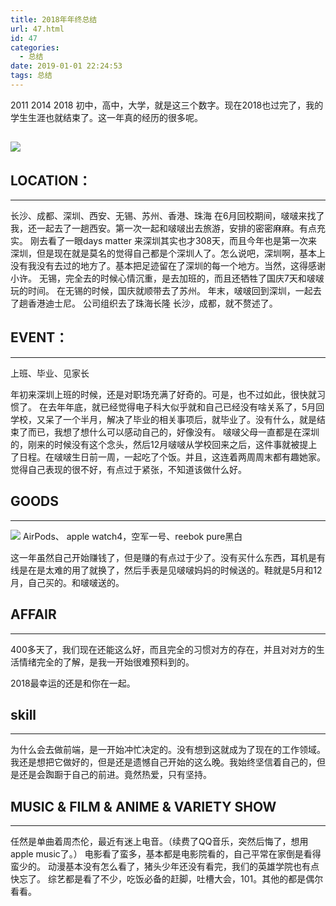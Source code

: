 ```yaml
---
title: 2018年年终总结
url: 47.html
id: 47
categories:
  - 总结
date: 2019-01-01 22:24:53
tags: 总结
---
```


2011 2014 2018 初中，高中，大学，就是这三个数字。现在2018也过完了，我的学生生涯也就结束了。这一年真的经历的很多呢。

[![](https://i.loli.net/2019/01/01/5c2b7744327a6.jpg)](https://i.loli.net/2019/01/01/5c2b7744327a6.jpg)
-------------------------------------------------------------------------------------------------------

## LOCATION：
---------

长沙、成都、深圳、西安、无锡、苏州、香港、珠海 
在6月回校期间，啵啵来找了我，还一起去了一趟西安。第一次一起和啵啵出去旅游，安排的密密麻麻。有点充实。 
刚去看了一眼days matter 来深圳其实也才308天，而且今年也是第一次来深圳，但是现在就是莫名的觉得自己都是个深圳人了。怎么说吧，深圳啊，基本上没有我没有去过的地方了。基本把足迹留在了深圳的每一个地方。当然，这得感谢小许。 
无锡，完全去的时候心情沉重，是去加班的，而且还牺牲了国庆7天和啵啵玩的时间。 
在无锡的时候，国庆就顺带去了苏州。 
年末，啵啵回到深圳，一起去了趟香港迪士尼。 
公司组织去了珠海长隆 
长沙，成都，就不赘述了。

## EVENT：
------

上班、毕业、见家长 

年初来深圳上班的时候，还是对职场充满了好奇的。可是，也不过如此，很快就习惯了。 
在去年年底，就已经觉得电子科大似乎就和自己已经没有啥关系了，5月回学校，又呆了一个半月，解决了毕业的相关事项后，就毕业了。没有什么，就是结束了而已，我想了想什么可以感动自己的，好像没有。 啵啵父母一直都是在深圳的，刚来的时候没有这个念头，然后12月啵啵从学校回来之后，这件事就被提上了日程。在啵啵生日前一周，一起吃了个饭。并且，这连着两周周末都有趣她家。觉得自己表现的很不好，有点过于紧张，不知道该做什么好。

## GOODS
-----

[![](https://i.loli.net/2019/01/01/5c2b77dacdb7f.jpeg)](https://i.loli.net/2019/01/01/5c2b77dacdb7f.jpeg) AirPods、 apple watch4，空军一号、reebok pure黑白 

这一年虽然自己开始赚钱了，但是赚的有点过于少了。没有买什么东西，耳机是有线是在是太难的用了就换了，然后手表是见啵啵妈妈的时候送的。鞋就是5月和12月，自己买的。和啵啵送的。

## AFFAIR
------

400多天了，我们现在还能这么好，而且完全的习惯对方的存在，并且对对方的生活情绪完全的了解，是我一开始很难预料到的。

2018最幸运的还是和你在一起。

## skill 
-----------

为什么会去做前端，是一开始冲忙决定的。没有想到这就成为了现在的工作领域。我还是想把它做好的，但是还是遗憾自己开始的这么晚。我始终坚信着自己的，但是还是会踟蹰于自己的前进。竟然热爱，只有坚持。

## MUSIC & FILM & ANIME & VARIETY SHOW
-----------------------------------

任然是单曲着周杰伦，最近有迷上电音。（续费了QQ音乐，突然后悔了，想用apple music了。） 
电影看了蛮多，基本都是电影院看的，自己平常在家倒是看得蛮少的。 
动漫基本没有怎么看了，猪头少年还没有看完，我们的英雄学院也有点快忘了。 
综艺都是看了不少，吃饭必备的赶脚，吐槽大会，101。其他的都是偶尔看看。